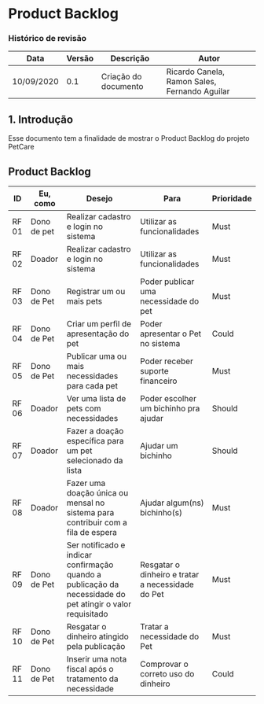 # Product Backlog
### Histórico de revisão
Data | Versão | Descrição | Autor |
--------- | ------ | ------------ | --------- |
10/09/2020 | 0.1 | Criação do documento | Ricardo Canela, Ramon Sales, Fernando Aguilar |

## 1. Introdução
Esse documento tem a finalidade de mostrar o Product Backlog do projeto PetCare 

## Product Backlog

| ID | Eu, como | Desejo | Para | Prioridade |
| --- | --- | --- | --- | --- |
| RF 01 | Dono de pet | Realizar cadastro e login no sistema | Utilizar as funcionalidades | Must |
| RF 02 | Doador | Realizar cadastro e login no sistema | Utilizar as funcionalidades | Must |
| RF 03 | Dono de Pet | Registrar um ou mais pets | Poder publicar uma necessidade do pet | Must |
| RF 04 | Dono de Pet | Criar um perfil de apresentação do pet | Poder apresentar o Pet no sistema | Could |
| RF 05 | Dono de Pet | Publicar uma ou mais necessidades para cada pet | Poder receber suporte financeiro | Must |
| RF 06 | Doador | Ver uma lista de pets com necessidades | Poder escolher um bichinho pra ajudar | Should |
| RF 07 | Doador | Fazer a doação específica para um pet selecionado da lista | Ajudar um bichinho | Should |
| RF 08 | Doador | Fazer uma doação única ou mensal no sistema para contribuir com a fila de espera | Ajudar algum(ns) bichinho(s) | Must |
| RF 09 | Dono de Pet | Ser notificado e indicar confirmação quando a publicação da necessidade do pet atingir o valor requisitado | Resgatar o dinheiro e tratar a necessidade do Pet | Must |
| RF 10 | Dono de Pet | Resgatar o dinheiro atingido pela publicação | Tratar a necessidade do Pet | Must |
| RF 11 | Dono de Pet | Inserir uma nota fiscal após o tratamento da necessidade | Comprovar o correto uso do dinheiro | Could |
